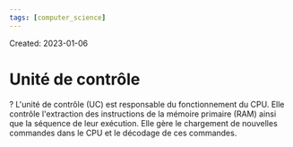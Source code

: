 ```yaml
---
tags: [computer_science] 
---
```

Created: 2023-01-06

# Unité de contrôle
?
L'unité de contrôle (UC) est responsable du fonctionnement du CPU.
Elle contrôle l'extraction des instructions de la mémoire primaire (RAM) ainsi que la séquence de leur exécution.
Elle gère le chargement de nouvelles commandes dans le CPU et le décodage de ces commandes.
<!--SR:!2024-08-31,317,210-->